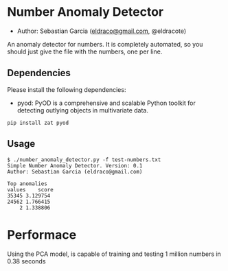# Number Anomaly Detector

- Author: Sebastian Garcia (eldraco@gmail.com, @eldracote)

An anomaly detector for numbers. It is completely automated, so you should just give the file with the numbers, one per line.

## Dependencies

Please install the following dependencies:
- pyod: PyOD is a comprehensive and scalable Python toolkit for detecting outlying objects in multivariate data. 

```
pip install zat pyod
```

## Usage
    $ ./number_anomaly_detector.py -f test-numbers.txt
    Simple Number Anomaly Detector. Version: 0.1
    Author: Sebastian Garcia (eldraco@gmail.com)
    
    Top anomalies
    values    score
    35345 3.129754
    24562 1.766415
        2 1.338806

# Performace
Using the PCA model, is capable of training and testing 1 million numbers in 0.38 seconds
